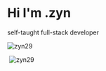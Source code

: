 <h1>Hi I'm .zyn</h1>
<p>self-taught full-stack developer</p>
<p align="left"> <img src="https://komarev.com/ghpvc/?username=zyn29&label=Profile%20views&color=0e75b6&style=flat" alt="zyn29" /> </p>
<p>&nbsp;<img src="https://github-readme-stats.vercel.app/api?username=zyn29&show_icons=true&theme=transparent" alt="zyn29" /></p>
